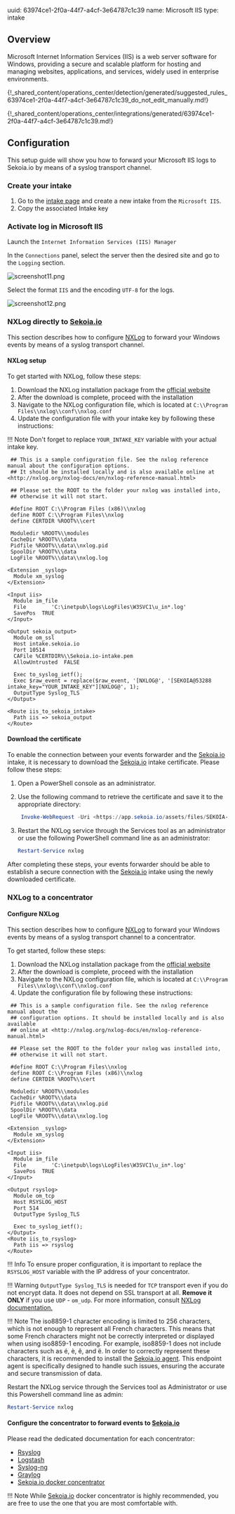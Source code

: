 uuid: 63974ce1-2f0a-44f7-a4cf-3e64787c1c39
name: Microsoft IIS
type: intake

## Overview

Microsoft Internet Information Services (IIS) is a web server software for Windows, providing a secure and scalable platform for hosting and managing websites, applications, and services, widely used in enterprise environments.

{!_shared_content/operations_center/detection/generated/suggested_rules_63974ce1-2f0a-44f7-a4cf-3e64787c1c39_do_not_edit_manually.md!}

{!_shared_content/operations_center/integrations/generated/63974ce1-2f0a-44f7-a4cf-3e64787c1c39.md!}

## Configuration

This setup guide will show you how to forward your Microsoft IIS logs to Sekoia.io by means of a syslog transport channel.

### Create your intake

1. Go to the [intake page](https://app.sekoia.io/operations/intakes) and create a new intake from the `Microsoft IIS`.
2. Copy the associated Intake key

### Activate log in Microsoft IIS

Launch the `Internet Information Services (IIS) Manager`

In the `Connections` panel, select the server then the desired site and go to the `Logging` section.

![screenshot11.png](/assets/operation_center/integration_catalog/application/microsoft-iis/screenshot11.png)

Select the format `IIS` and the encoding `UTF-8` for the logs.

![screenshot12.png](/assets/operation_center/integration_catalog/application/microsoft-iis/screenshot12.png)

### NXLog directly to [Sekoia.io](http://sekoia.io/)

This section describes how to configure [NXLog](https://nxlog.co/) to forward your Windows events by means of a syslog transport channel.

#### NXLog setup

To get started with NXLog, follow these steps:

1. Download the NXLog installation package from the [official website](https://nxlog.co/products/all/download)
2. After the download is complete, proceed with the installation
3. Navigate to the NXLog configuration file, which is located at `C:\\Program Files\\nxlog\\conf\\nxlog.conf`
4. Update the configuration file with your intake key by following these instructions:

!!! Note
    Don't forget to replace `YOUR_INTAKE_KEY` variable with your actual intake key.

```
 ## This is a sample configuration file. See the nxlog reference manual about the configuration options.
 ## It should be installed locally and is also available online at <http://nxlog.org/nxlog-docs/en/nxlog-reference-manual.html>

 ## Please set the ROOT to the folder your nxlog was installed into,
 ## otherwise it will not start.

 #define ROOT C:\\Program Files (x86)\\nxlog
 define ROOT C:\\Program Files\\nxlog
 define CERTDIR %ROOT%\\cert

 Moduledir %ROOT%\\modules
 CacheDir %ROOT%\\data
 Pidfile %ROOT%\\data\\nxlog.pid
 SpoolDir %ROOT%\\data
 LogFile %ROOT%\\data\\nxlog.log

<Extension _syslog>
  Module xm_syslog
</Extension>

<Input iis>
  Module im_file
  File        'C:\inetpub\logs\LogFiles\W3SVC1\u_in*.log'
  SavePos  TRUE
</Input>

<Output sekoia_output>
  Module om_ssl
  Host intake.sekoia.io
  Port 10514
  CAFile %CERTDIR%\\Sekoia.io-intake.pem
  AllowUntrusted  FALSE

  Exec to_syslog_ietf();
  Exec $raw_event = replace($raw_event, '[NXLOG@', '[SEKOIA@53288 intake_key="YOUR_INTAKE_KEY"][NXLOG@', 1);
  OutputType Syslog_TLS
</Output>

<Route iis_to_sekoia_intake>
  Path iis => sekoia_output
</Route>

```

#### Download the certificate

To enable the connection between your events forwarder and the [Sekoia.io](http://sekoia.io/) intake, it is necessary to download the [Sekoia.io](http://sekoia.io/) intake certificate. Please follow these steps:

1. Open a PowerShell console as an administrator.
2. Use the following command to retrieve the certificate and save it to the appropriate directory:

    ```powershell
     Invoke-WebRequest -Uri <https://app.sekoia.io/assets/files/SEKOIA-IO-intake.pem> -OutFile 'C:\\Program Files\\nxlog\\cert\\Sekoia.io-intake.pem'
    
    ```

3. Restart the NXLog service through the Services tool as an administrator or use the following PowerShell command line as an administrator:

    ```powershell
    Restart-Service nxlog
    
    ```

After completing these steps, your events forwarder should be able to establish a secure connection with the [Sekoia.io](http://sekoia.io/) intake using the newly downloaded certificate.

### NXLog to a concentrator

#### Configure NXLog

This section describes how to configure [NXLog](https://nxlog.co/) to forward your Windows events by means of a syslog transport channel to a concentrator.

To get started, follow these steps:

1. Download the NXLog installation package from the [official website](https://nxlog.co/products/all/download)
2. After the download is complete, proceed with the installation
3. Navigate to the NXLog configuration file, which is located at `C:\\Program Files\\nxlog\\conf\\nxlog.conf`
4. Update the configuration file by following these instructions:

```
 ## This is a sample configuration file. See the nxlog reference manual about the
 ## configuration options. It should be installed locally and is also available
 ## online at <http://nxlog.org/nxlog-docs/en/nxlog-reference-manual.html>

 ## Please set the ROOT to the folder your nxlog was installed into,
 ## otherwise it will not start.

 #define ROOT C:\\Program Files\\nxlog
 define ROOT C:\\Program Files (x86)\\nxlog
 define CERTDIR %ROOT%\\cert

 Moduledir %ROOT%\\modules
 CacheDir %ROOT%\\data
 Pidfile %ROOT%\\data\\nxlog.pid
 SpoolDir %ROOT%\\data
 LogFile %ROOT%\\data\\nxlog.log

<Extension _syslog>
  Module xm_syslog
</Extension>

<Input iis>
  Module im_file
  File        'C:\inetpub\logs\LogFiles\W3SVC1\u_in*.log'
  SavePos  TRUE
</Input>

<Output rsyslog>
  Module om_tcp
  Host RSYSLOG_HOST
  Port 514
  OutputType Syslog_TLS

  Exec to_syslog_ietf();
</Output>
<Route iis_to_rsyslog>
  Path iis => rsyslog
</Route>

```

!!! Info
    To ensure proper configuration, it is important to replace the `RSYSLOG_HOST` variable with the IP address of your concentrator.

!!! Warning
    `OutputType Syslog_TLS` is needed for `TCP` transport even if you do not encrypt data. It does not depend on SSL transport at all.
    **Remove it ONLY** if you use `UDP` - `om_udp`.
    For more information, consult [NXLog documentation.](https://docs.nxlog.co/refman/current/xm/syslog.html)

!!! Note
    The iso8859-1 character encoding is limited to 256 characters, which is not enough to represent all French characters. This means that some French characters might not be correctly interpreted or displayed when using iso8859-1 encoding. For example, iso8859-1 does not include characters such as é, è, ê, and ë.
    In order to correctly represent these characters, it is recommended to install the [Sekoia.io agent](https://docs.sekoia.io/integration/integrations/endpoint/sekoiaio/). This endpoint agent is specifically designed to handle such issues, ensuring the accurate and secure transmission of data.

Restart the NXLog service through the Services tool as Administrator or use this Powershell command line as admin:

```powershell
Restart-Service nxlog

```

#### Configure the concentrator to forward events to [Sekoia.io](http://sekoia.io/)

Please read the dedicated documentation for each concentrator:

- [Rsyslog](https://www.notion.so/ingestion_methods/syslog/overview/)
- [Logstash](https://www.notion.so/ingestion_methods/logstash/)
- [Syslog-ng](https://www.notion.so/ingestion_methods/syslog-ng/)
- [Graylog](https://www.notion.so/ingestion_methods/graylog/)
- [Sekoia.io docker concentrator](https://www.notion.so/ingestion_methods/sekoiaio_forwarder/)

!!! Note
    While [Sekoia.io](http://sekoia.io/) docker concentrator is highly recommended, you are free to use the one that you are most comfortable with.
